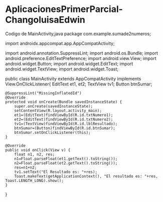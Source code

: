 # AplicacionesPrimerParcial-ChangoluisaEdwin
Codigo de MainActivity,java
package com.example.sumade2numeros;

import androidx.appcompat.app.AppCompatActivity;

import android.annotation.SuppressLint;
import android.os.Bundle;
import android.preference.EditTextPreference;
import android.view.View;
import android.widget.Button;
import android.widget.EditText;
import android.widget.TextView;
import android.widget.Toast;


public class MainActivity extends AppCompatActivity implements View.OnClickListener{
   EditText et1, et2;
   TextView tv1;
   Button btnSumar;

    @SuppressLint("MissingInflatedId")
    @Override
    protected void onCreate(Bundle savedInstanceState) {
        super.onCreate(savedInstanceState);
        setContentView(R.layout.activity_main);
        et1=(EditText)findViewById(R.id.txtNumero1);
        et2=(EditText)findViewById(R.id.txtNumero2);
        tv1=(TextView)findViewById(R.id.lblResultado);
        btnSumar=(Button)findViewById(R.id.btnSumar);
        btnSumar.setOnClickListener(this);
    }

    @Override
    public void onClick(View v) {
        float n1, n2, res;
        n1=Float.parseFloat(et1.getText().toString());
        n2=Float.parseFloat(et2.getText().toString());
        res=n1+n2;
        tv1.setText("El Resultado es: "+res);
        Toast.makeText(getApplicationContext(), "El resultado es: "+res, Toast.LENGTH_LONG).show();
    }
}
